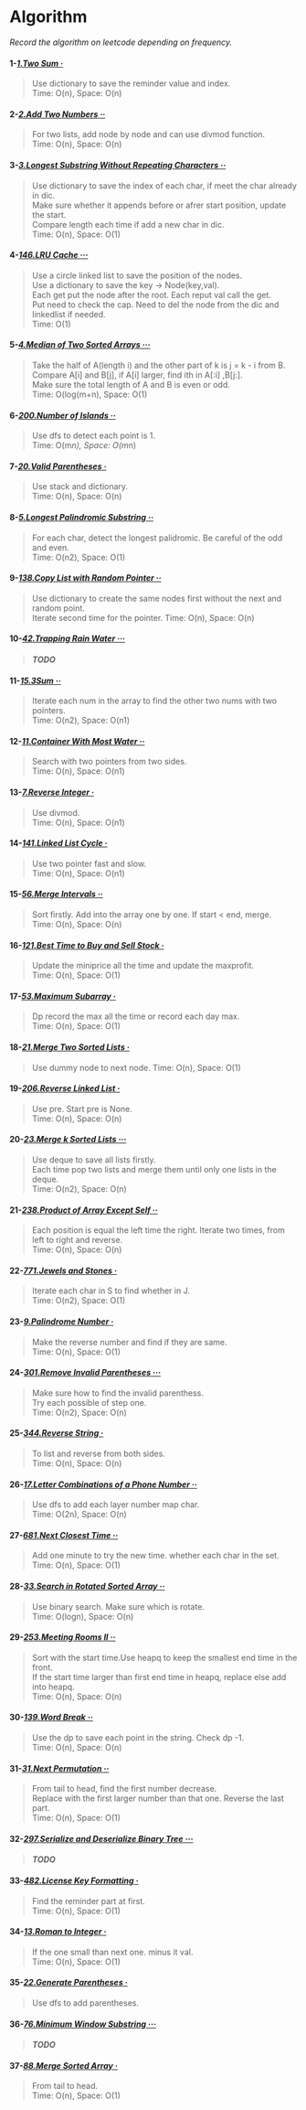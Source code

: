 # Algorithm

*Record the algorithm on leetcode depending on frequency.*

#### 1-[*1.Two Sum ·*](https://github.com/xiaohai0520/Algorithm/blob/master/algorithms/1.%20two%20sum.py)
>Use dictionary to save the reminder value and index.   
>Time: O(n), Space: O(n)

#### 2-[*2.Add Two Numbers ··*](https://github.com/xiaohai0520/Algorithm/blob/master/algorithms/2.%20Add%20Two%20Numbers.py)
>For two lists, add node by node and can use divmod function.   
>Time: O(n), Space: O(n)

#### 3-[*3.Longest Substring Without Repeating Characters ··*](https://github.com/xiaohai0520/Algorithm/blob/master/algorithms/3.%20Longest%20Substring%20Without%20Repeating%20Characters.py)
>Use dictionary to save the index of each char, if meet the char already in dic.  
>Make sure whether it appends before or afrer start position, update the start.   
>Compare length each time if add a new char in dic.   
>Time: O(n), Space: O(1)

#### 4-[*146.LRU Cache ···*](https://github.com/xiaohai0520/Algorithm/blob/master/algorithms/2.%20Add%20Two%20Numbers.py)
>Use a circle linked list to save the position of the nodes.   
>Use a dictionary to save the key -> Node(key,val).  
>Each get put the node after the root. Each reput val call the get.  
>Put need to check the cap. Need to del the node from the dic and linkedlist if needed.   
>Time: O(1)

#### 5-[*4.Median of Two Sorted Arrays ···*](https://github.com/xiaohai0520/Algorithm/blob/master/algorithms/4.%20Median%20of%20Two%20Sorted%20Arrays.py)
>Take the half of A(length i) and the other part of k is j = k - i from B.  
>Compare A[i] and B[j], if A[i] larger, find ith in A[:i] ,B[j:].  
>Make sure the total length of A and B is even or odd.  
>Time: O(log(m+n), Space: O(1)

#### 6-[*200.Number of Islands ··*](https://github.com/xiaohai0520/Algorithm/blob/master/algorithms/200.%20Number%20of%20Islands.py)
>Use dfs to detect each point is 1.  
>Time: O(m*n), Space: O(m*n)  

#### 7-[*20.Valid Parentheses ·*](https://github.com/xiaohai0520/Algorithm/blob/master/algorithms/20.Valid%20Parentheses.py)
>Use stack and dictionary.  
>Time: O(n), Space: O(n)  

#### 8-[*5.Longest Palindromic Substring ··*](https://github.com/xiaohai0520/Algorithm/blob/master/algorithms/5.%20Longest%20Palindromic%20Substring.py)
>For each char, detect the longest palidromic. Be careful of the odd and even.   
>Time: O(n2), Space: O(1) 

#### 9-[*138.Copy List with Random Pointer ··*](https://github.com/xiaohai0520/Algorithm/blob/master/algorithms/138.%20Copy%20List%20with%20Random%20Pointer.py)
>Use dictionary to create the same nodes first without the next and random point.  
>Iterate second time for the pointer.
>Time: O(n), Space: O(n) 

#### 10-[*42.Trapping Rain Water ···*]()
>#### *TODO*

#### 11-[*15.3Sum ··*](https://github.com/xiaohai0520/Algorithm/blob/master/algorithms/15.%203Sum.py)
>Iterate each num in the array to find the other two nums with two pointers.  
>Time: O(n2), Space: O(n1) 

#### 12-[*11.Container With Most Water ··*](https://github.com/xiaohai0520/Algorithm/blob/master/algorithms/11.%20Container%20With%20Most%20Water.py)
>Search with two pointers from two sides.  
>Time: O(n), Space: O(n1) 

#### 13-[*7.Reverse Integer ·*](https://github.com/xiaohai0520/Algorithm/blob/master/algorithms/7.%20Reverse%20Integer.py)
>Use divmod.  
>Time: O(n), Space: O(n1) 

#### 14-[*141.Linked List Cycle ·*](https://github.com/xiaohai0520/Algorithm/blob/master/algorithms/141.%20Linked%20List%20Cycle.py)
>Use two pointer fast and slow.  
>Time: O(n), Space: O(n1) 

#### 15-[*56.Merge Intervals ··*](https://github.com/xiaohai0520/Algorithm/blob/master/algorithms/56.%20Merge%20Intervals.py)
>Sort firstly. Add into the array one by one. If start < end, merge.  
>Time: O(n), Space: O(n) 

#### 16-[*121.Best Time to Buy and Sell Stock ·*](https://github.com/xiaohai0520/Algorithm/blob/master/algorithms/121.%20Best%20Time%20to%20Buy%20and%20Sell%20Stock.py)
>Update the miniprice all the time and update the maxprofit.   
>Time: O(n), Space: O(1) 

#### 17-[*53.Maximum Subarray ·*](https://github.com/xiaohai0520/Algorithm/blob/master/algorithms/53.%20Maximum%20Subarray.py)
>Dp record the max all the time or record each day max.  
>Time: O(n), Space: O(1) 

#### 18-[*21.Merge Two Sorted Lists ·*](https://github.com/xiaohai0520/Algorithm/blob/master/algorithms/21.%20Merge%20Two%20Sorted%20Lists.py)
>Use dummy node to next node. 
>Time: O(n), Space: O(1) 

#### 19-[*206.Reverse Linked List ·*](https://github.com/xiaohai0520/Algorithm/blob/master/algorithms/206.%20Reverse%20Linked%20List.py)
>Use pre. Start pre is None.  
>Time: O(n), Space: O(n) 

#### 20-[*23.Merge k Sorted Lists ···*](https://github.com/xiaohai0520/Algorithm/blob/master/algorithms/23.%20Merge%20k%20Sorted%20Lists.py)
>Use deque to save all lists firstly.  
>Each time pop two lists and merge them until only one lists in the deque.  
>Time: O(n2), Space: O(n) 

#### 21-[*238.Product of Array Except Self ··*](https://github.com/xiaohai0520/Algorithm/blob/master/algorithms/238.%20Product%20of%20Array%20Except%20Self.py)
>Each position is equal the left time the right. Iterate two times, from left to right and reverse.   
>Time: O(n), Space: O(n) 

#### 22-[*771.Jewels and Stones ·*](https://github.com/xiaohai0520/Algorithm/blob/master/algorithms/771.%20Jewels%20and%20Stones.py)
>Iterate each char in S to find whether in J.   
>Time: O(n2), Space: O(1) 

#### 23-[*9.Palindrome Number ·*](https://github.com/xiaohai0520/Algorithm/blob/master/algorithms/9.%20Palindrome%20Number.py)
>Make the reverse number and find if they are same.  
>Time: O(n), Space: O(1) 

#### 24-[*301.Remove Invalid Parentheses ···*](https://github.com/xiaohai0520/Algorithm/blob/master/algorithms/301.%20Remove%20Invalid%20Parentheses.py)
>Make sure how to find the invalid parenthess.  
>Try each possible of step one.  
>Time: O(n2), Space: O(n) 

#### 25-[*344.Reverse String ·*](https://github.com/xiaohai0520/Algorithm/blob/master/algorithms/344.%20Reverse%20String.py)
>To list and reverse from both sides.  
>Time: O(n), Space: O(n) 

#### 26-[*17.Letter Combinations of a Phone Number ··*](https://github.com/xiaohai0520/Algorithm/blob/master/algorithms/17.%20Letter%20Combinations%20of%20a%20Phone%20Number.py)
>Use dfs to add each layer number map char.  
>Time: O(2n), Space: O(n) 

#### 27-[*681.Next Closest Time ··*](https://github.com/xiaohai0520/Algorithm/blob/master/algorithms/681.%20Next%20Closest%20Time.py)
>Add one minute to try the new time. whether each char in the set.   
>Time: O(n), Space: O(1) 

#### 28-[*33.Search in Rotated Sorted Array ··*](https://github.com/xiaohai0520/Algorithm/blob/master/algorithms/33.%20Search%20in%20Rotated%20Sorted%20Array.py)
>Use binary search. Make sure which is rotate.   
>Time: O(logn), Space: O(n) 

#### 29-[*253.Meeting Rooms II ··*](https://github.com/xiaohai0520/Algorithm/blob/master/algorithms/253.%20Meeting%20Rooms%20II.py)
>Sort with the start time.Use heapq to keep the smallest end time in the front.  
>If the start time larger than first end time in heapq, replace else add into heapq.  
>Time: O(n), Space: O(n) 

#### 30-[*139.Word Break ··*](https://github.com/xiaohai0520/Algorithm/blob/master/algorithms/139.%20Word%20Break.py)
>Use the dp to save each point in the string. Check dp -1.   
>Time: O(n), Space: O(n)

#### 31-[*31.Next Permutation ··*](https://github.com/xiaohai0520/Algorithm/blob/master/algorithms/31.%20Next%20Permutation.py)
>From tail to head, find the first number decrease.   
>Replace with the first larger number than that one. Reverse the last part.   
>Time: O(n), Space: O(1)

#### 32-[*297.Serialize and Deserialize Binary Tree ···*]()
>#### *TODO*   

#### 33-[*482.License Key Formatting ·*](https://github.com/xiaohai0520/Algorithm/blob/master/algorithms/482.%20License%20Key%20Formatting.py)
>Find the reminder part at first.    
>Time: O(n), Space: O(1)

#### 34-[*13.Roman to Integer ·*](https://github.com/xiaohai0520/Algorithm/blob/master/algorithms/13.%20Roman%20to%20Integer.py)
>If the one small than next one. minus it val.   
>Time: O(n), Space: O(1)

#### 35-[*22.Generate Parentheses ·*](https://github.com/xiaohai0520/Algorithm/blob/master/algorithms/22.%20Generate%20Parentheses.py)
>Use dfs to add parentheses.   

#### 36-[*76.Minimum Window Substring ···*]()
>#### *TODO*   

#### 37-[*88.Merge Sorted Array ·*](https://github.com/xiaohai0520/Algorithm/blob/master/algorithms/88.%20Merge%20Sorted%20Array.py)
>From tail to head.  
>Time: O(n), Space: O(1)






 

